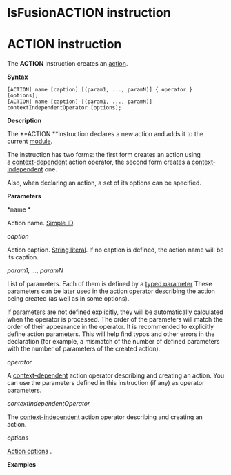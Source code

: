 # lsFusionACTION instruction

# ACTION instruction

The **ACTION** instruction creates an [action](Actions.md).

**Syntax**

    [ACTION] name [caption] [(param1, ..., paramN)] { operator } [options];
    [ACTION] name [caption] [(param1, ..., paramN)] contextIndependentOperator [options];

**Description**

The **ACTION **instruction declares a new action and adds it to the current [module](Modules.md).

The instruction has two forms: the first form creates an action using a [context-dependent](Action-operator_36307157.html#Actionoperator-contextdependent) action operator, the second form creates a [context-independent](Property-operators_36307155.html#Propertyoperators-contextindependent) one.

Also, when declaring an action, a set of its options can be specified.   

**Parameters**

*name *

Action name. [Simple ID](IDs_1573053.html#IDs-id-Синтаксическиеэлементы-id).

*caption*

Action caption. [String literal](Literals_35521071.html#Literals-strliteral). If no caption is defined, the action name will be its caption.  

*param1, ..., paramN*

List of parameters. Each of them is defined by a [typed parameter](IDs_1573053.html#IDs-paramid) These parameters can be later used in the action operator describing the action being created (as well as in some options).

If parameters are not defined explicitly, they will be automatically calculated when the operator is processed. The order of the parameters will match the order of their appearance in the operator. It is recommended to explicitly define action parameters. This will help find typos and other errors in the declaration (for example, a mismatch of the number of defined parameters with the number of parameters of the created action).

*operator*

A [context-dependent](Action-operator_36307157.html#Actionoperator-id-Операторы-действия-contextdependent) action operator describing and creating an action. You can use the parameters defined in this instruction (if any) as operator parameters.

*contextIndependentOperator*

The [context-independent](Action-operator_36307157.html#Actionoperator-contextindependent) action operator describing and creating an action. 

*options*

[Action options](Action_options.md) . 

**Examples**


